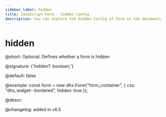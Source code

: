 ```yaml
---
sidebar_label: hidden
title: JavaScript Form - hidden Config 
description: You can explore the hidden Config of Form in the documentation of the DHTMLX JavaScript UI library. Browse developer guides and API reference, try out code examples and live demos, and download a free 30-day evaluation version of DHTMLX Suite.
---
```


# hidden

@short: Optional. Defines whether a form is hidden

@signature: {'hidden?: boolean;'}

@default: false

@example:
const form = new dhx.Form("form_container", {
    css: "dhx_widget--bordered",
    hidden: true
});

@descr: 

@changelog: added in v6.5

[comment]: # (@related: form/how_to_start.md#initialize-form form/configuration.md#making-form-hidden)
